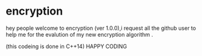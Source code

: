 # encryption

hey people welcome to encryption (ver 1.0.0),i request all the github user to help me for the evalution of my new encryption algorithm .

(this codeing is done in C++14)
HAPPY CODING 
